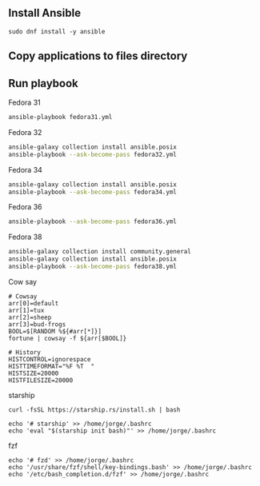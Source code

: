 ## Install Ansible
```
sudo dnf install -y ansible
```

## Copy applications to files directory

## Run playbook

Fedora 31

```sh
ansible-playbook fedora31.yml
```

Fedora 32
```sh
ansible-galaxy collection install ansible.posix
ansible-playbook --ask-become-pass fedora32.yml
```

Fedora 34
```sh
ansible-galaxy collection install ansible.posix
ansible-playbook --ask-become-pass fedora34.yml
```

Fedora 36
```sh
ansible-playbook --ask-become-pass fedora36.yml
```

Fedora 38
```sh
ansible-galaxy collection install community.general
ansible-galaxy collection install ansible.posix
ansible-playbook --ask-become-pass fedora38.yml
```

Cow say
```
# Cowsay
arr[0]=default
arr[1]=tux
arr[2]=sheep
arr[3]=bud-frogs
BOOL=$[RANDOM %${#arr[*]}]
fortune | cowsay -f ${arr[$BOOL]}

# History
HISTCONTROL=ignorespace
HISTTIMEFORMAT="%F %T  "
HISTSIZE=20000
HISTFILESIZE=20000
```  


starship
```
curl -fsSL https://starship.rs/install.sh | bash

echo '# starship' >> /home/jorge/.bashrc
echo 'eval "$(starship init bash)"' >> /home/jorge/.bashrc
```

fzf
```
echo '# fzd' >> /home/jorge/.bashrc
echo '/usr/share/fzf/shell/key-bindings.bash' >> /home/jorge/.bashrc
echo '/etc/bash_completion.d/fzf' >> /home/jorge/.bashrc
```
